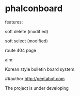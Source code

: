 # phalconboard

features:

soft delete (modified)

soft select (modified)

route 404 page

aim:

Korean style bulletin board system.


##author
http://pentabot.com


The project is under developing



